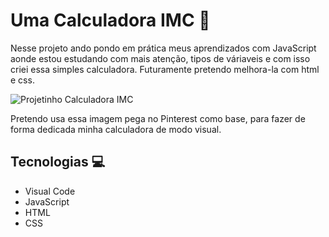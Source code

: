 # Uma Calculadora IMC 🔣

Nesse projeto ando pondo em prática meus aprendizados com JavaScript aonde estou estudando com mais atenção, tipos de váriaveis e com isso criei essa simples calculadora. Futuramente pretendo melhora-la com html e css.


![Projetinho Calculadora IMC](https://i.pinimg.com/736x/63/ef/a6/63efa65aaad76f9e03f563dfbee65070.jpg)

Pretendo usa essa imagem pega no Pinterest como base, para fazer de forma dedicada minha calculadora de modo visual.

## Tecnologias 💻

- Visual Code 
- JavaScript
- HTML
- CSS
